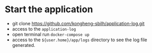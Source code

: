 # Start the application

- git clone https://github.com/kongheng-sbilh/application-log.git
- access to the `application-log`
- open terminal run `docker-compose up`
- access to the `${user.home}/app/logs` directory to see the log file generated.
